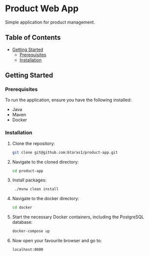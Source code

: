 # Product Web App

Simple application for product management.
## Table of Contents

- [Getting Started](#getting-started)
    - [Prerequisites](#prerequisites)
    - [Installation](#installation)

## Getting Started

### Prerequisites

To run the application, ensure you have the following installed:

- Java 
- Maven
- Docker

### Installation

1. Clone the repository:

   ```bash
   git clone git@github.com:btaras1/product-app.git

2. Navigate to the cloned directory:

   ```bash
   cd product-app

3. Install packages:
   ```bash
    ./mvnw clean install

4. Navigate to the docker directory:
   ```bash
   cd docker
    ```

5. Start the necessary Docker containers, including the PostgreSQL database:

   ```bash
   docker-compose up

6. Now open your favourite browser and go to:

   ```bash
   localhost:8080
